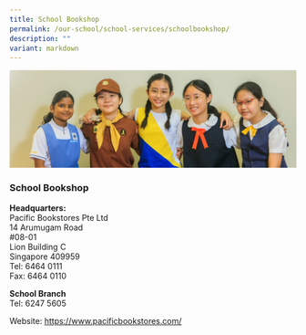 ```yaml
---
title: School Bookshop
permalink: /our-school/school-services/schoolbookshop/
description: ""
variant: markdown
---
```

![](/images/Banners/banner_schoolservices__6_.jpg)

### **School Bookshop**

**Headquarters:** <br>                                                                       Pacific Bookstores Pte Ltd <br>
14 Arumugam Road  
#08-01  
Lion Building C  
Singapore 409959  
Tel: 6464 0111  
Fax: 6464 0110 

**School Branch** <br>
Tel: 6247 5605

Website: <a href="https://www.pacificbookstores.com/"> https://www.pacificbookstores.com/</a>